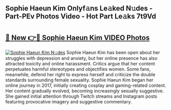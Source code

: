 ## Sophie Haeun Kim Onlyf𝚊ns Le𝚊ked N𝚞des - Part-PEv Photos Video - Hot Part Le𝚊ks 7t9Vd

# <h2><a href="http://ab56211.deff.icu/?id=Sophie+Haeun+Kim">🔗 New 👉🔴 Sophie Haeun Kim VIDEO Photos</a></h2>

[![Sophie Haeun Kim N𝚞des](https://i.imgur.com/rIISA9y.gif)](http://ab56211.deff.icu/?id=Sophie+Haeun+Kim)
Sophie Haeun Kim has been open about her struggles with depression and anxiety, but her online presence has also attracted toxicity and online harassment. Critics argue that her content perpetuates harmful stereotypes and objectifies women. Some fans, meanwhile, defend her right to express herself and criticize the double standards surrounding female sexuality. Sophie Haeun Kim began her online journey in 2017, initially creating cosplay and gaming-related content. Her content gradually evolved, becoming increasingly sexually suggestive. She gained initial attention through Twitch streams and Instagram posts featuring provocative imagery and suggestive commentary.
